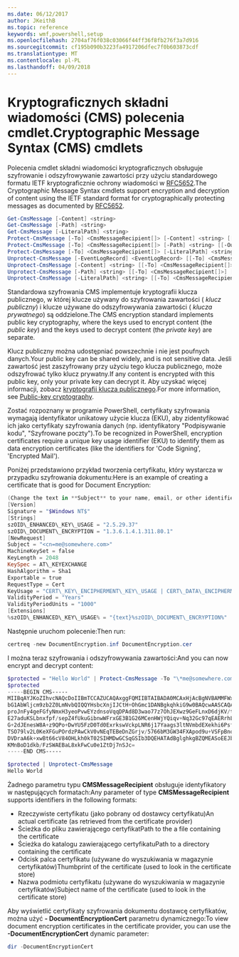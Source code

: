```yaml
---
ms.date: 06/12/2017
author: JKeithB
ms.topic: reference
keywords: wmf,powershell,setup
ms.openlocfilehash: 2704af76f038c03066f44ff36f8fb276f3a7d916
ms.sourcegitcommit: cf195b090b3223fa4917206dfec7f0b603873cdf
ms.translationtype: MT
ms.contentlocale: pl-PL
ms.lasthandoff: 04/09/2018
---
```

# <a name="cryptographic-message-syntax-cms-cmdlets"></a><span data-ttu-id="45409-102">Kryptograficznych składni wiadomości (CMS) polecenia cmdlet.</span><span class="sxs-lookup"><span data-stu-id="45409-102">Cryptographic Message Syntax (CMS) cmdlets</span></span>

<span data-ttu-id="45409-103">Polecenia cmdlet składni wiadomości kryptograficznych obsługuje szyfrowanie i odszyfrowywanie zawartości przy użyciu standardowego formatu IETF kryptograficznie ochrony wiadomości w [RFC5652](https://tools.ietf.org/html/rfc5652).</span><span class="sxs-lookup"><span data-stu-id="45409-103">The Cryptographic Message Syntax cmdlets support encryption and decryption of content using the IETF standard format for cryptographically protecting messages as documented by [RFC5652](https://tools.ietf.org/html/rfc5652).</span></span>

```powershell
Get-CmsMessage [-Content] <string>
Get-CmsMessage [-Path] <string>
Get-CmsMessage [-LiteralPath] <string>
Protect-CmsMessage [-To] <CmsMessageRecipient[]> [-Content] <string> [[-OutFile] <string>]
Protect-CmsMessage [-To] <CmsMessageRecipient[]> [-Path] <string> [[-OutFile] <string>]
Protect-CmsMessage [-To] <CmsMessageRecipient[]> [-LiteralPath] <string> [[-OutFile] <string>]
Unprotect-CmsMessage [-EventLogRecord] <EventLogRecord> [[-To] <CmsMessageRecipient[]>] [-IncludeContext]
Unprotect-CmsMessage [-Content] <string> [[-To] <CmsMessageRecipient[]>] [-IncludeContext]
Unprotect-CmsMessage [-Path] <string> [[-To] <CmsMessageRecipient[]>] [-IncludeContext]
Unprotect-CmsMessage [-LiteralPath] <string> [[-To] <CmsMessageRecipient[]>] [-IncludeContext]
```

<span data-ttu-id="45409-104">Standardowa szyfrowania CMS implementuje kryptografii klucza publicznego, w której klucze używany do szyfrowania zawartości ( *klucz publiczny*) i klucze używane do odszyfrowywania zawartości ( *klucza prywatnego*) są oddzielone.</span><span class="sxs-lookup"><span data-stu-id="45409-104">The CMS encryption standard implements public key cryptography, where the keys used to encrypt content (the *public key*) and the keys used to decrypt content (the *private key*) are separate.</span></span>

<span data-ttu-id="45409-105">Klucz publiczny można udostępniać powszechnie i nie jest poufnych danych.</span><span class="sxs-lookup"><span data-stu-id="45409-105">Your public key can be shared widely, and is not sensitive data.</span></span> <span data-ttu-id="45409-106">Jeśli zawartość jest zaszyfrowany przy użyciu tego klucza publicznego, może odszyfrować tylko klucz prywatny.</span><span class="sxs-lookup"><span data-stu-id="45409-106">If any content is encrypted with this public key, only your private key can decrypt it.</span></span> <span data-ttu-id="45409-107">Aby uzyskać więcej informacji, zobacz [kryptografii klucza publicznego](https://en.wikipedia.org/wiki/Public-key_cryptography).</span><span class="sxs-lookup"><span data-stu-id="45409-107">For more information, see [Public-key cryptography](https://en.wikipedia.org/wiki/Public-key_cryptography).</span></span>

<span data-ttu-id="45409-108">Zostać rozpoznany w programie PowerShell, certyfikaty szyfrowania wymagają identyfikator unikatowy użycie klucza (EKU), aby zidentyfikować ich jako certyfikaty szyfrowania danych (np. identyfikatory "Podpisywanie kodu", "Szyfrowane poczty").</span><span class="sxs-lookup"><span data-stu-id="45409-108">To be recognized in PowerShell, encryption certificates require a unique key usage identifier (EKU) to identify them as data encryption certificates (like the identifiers for 'Code Signing', 'Encrypted Mail').</span></span>

<span data-ttu-id="45409-109">Poniżej przedstawiono przykład tworzenia certyfikatu, który wystarcza w przypadku szyfrowania dokumentu:</span><span class="sxs-lookup"><span data-stu-id="45409-109">Here is an example of creating a certificate that is good for Document Encryption:</span></span>

```powershell
(Change the text in **Subject** to your name, email, or other identifier), and put in a file (i.e.: DocumentEncryption.inf):
[Version]
Signature = "$Windows NT$"
[Strings]
szOID\_ENHANCED\_KEY\_USAGE = "2.5.29.37"
szOID\_DOCUMENT\_ENCRYPTION = "1.3.6.1.4.1.311.80.1"
[NewRequest]
Subject = "<cn=me@somewhere.com>"
MachineKeySet = false
KeyLength = 2048
KeySpec = AT\_KEYEXCHANGE
HashAlgorithm = Sha1
Exportable = true
RequestType = Cert
KeyUsage = "CERT\_KEY\_ENCIPHERMENT\_KEY\_USAGE | CERT\_DATA\_ENCIPHERMENT\_KEY\_USAGE"
ValidityPeriod = "Years"
ValidityPeriodUnits = "1000"
[Extensions]
%szOID\_ENHANCED\_KEY\_USAGE% = "{text}%szOID\_DOCUMENT\_ENCRYPTION%"
```

<span data-ttu-id="45409-110">Następnie uruchom polecenie:</span><span class="sxs-lookup"><span data-stu-id="45409-110">Then run:</span></span>
```powershell
certreq -new DocumentEncryption.inf DocumentEncryption.cer
```

<span data-ttu-id="45409-111">I można teraz szyfrowania i odszyfrowywania zawartości:</span><span class="sxs-lookup"><span data-stu-id="45409-111">And you can now encrypt and decrypt content:</span></span>

```powershell
$protected = "Hello World" | Protect-CmsMessage -To "\*me@somewhere.com\*[](mailto:*leeholm@microsoft.com*)"
$protected
-----BEGIN CMS-----
MIIBqAYJKoZIhvcNAQcDoIIBmTCCAZUCAQAxggFQMIIBTAIBADA0MCAxHjAcBgNVBAMMFWxlZWhv
bG1AbWljcm9zb2Z0LmNvbQIQQYHsbcXnjIJCtH+OhGmc1DANBgkqhkiG9w0BAQcwAASCAQAnkFHM
proJnFy4geFGfyNmxH3yeoPvwEYzdnsoVqqDPAd8D3wao77z7OhJEXwz9GeFLnxD6djKV/tF4PxR
E27aduKSLbnxfpf/sepZ4fUkuGibnwWFrxGE3B1G26MCenHWjYQiqv+Nq32Gc97qEAERrhLv6S4R
G+2dJEnesW8A+z9QPo+DwYU5FzD0Td0ExrkswVckpLNR6j17Yaags3ltNVmbdEXekhi6Psf2MLMP
TSO79lv2L0KeXFGuPOrdzPAwCkV0vNEqTEBeDnZGrjv/5766bM3GW34FXApod9u+VSFpBnqVOCBA
DVDraA6k+xwBt66cV84OHLkh0kT02SIHMDwGCSqGSIb3DQEHATAdBglghkgBZQMEASoEEJbJaiRl
KMnBoD1dkb/FzSWAEBaL8xkFwCu0e1ZtDj7nSJc=
-----END CMS-----

$protected | Unprotect-CmsMessage
Hello World
```

<span data-ttu-id="45409-112">Żadnego parametru typu **CMSMessageRecipient** obsługuje identyfikatory w następujących formatach:</span><span class="sxs-lookup"><span data-stu-id="45409-112">Any parameter of type **CMSMessageRecipient** supports identifiers in the following formats:</span></span>
- <span data-ttu-id="45409-113">Rzeczywiste certyfikatu (jako pobrany od dostawcy certyfikatu)</span><span class="sxs-lookup"><span data-stu-id="45409-113">An actual certificate (as retrieved from the certificate provider)</span></span>
- <span data-ttu-id="45409-114">Ścieżka do pliku zawierającego certyfikat</span><span class="sxs-lookup"><span data-stu-id="45409-114">Path to the a file containing the certificate</span></span>
- <span data-ttu-id="45409-115">Ścieżka do katalogu zawierającego certyfikatu</span><span class="sxs-lookup"><span data-stu-id="45409-115">Path to a directory containing the certificate</span></span>
- <span data-ttu-id="45409-116">Odcisk palca certyfikatu (używane do wyszukiwania w magazynie certyfikatów)</span><span class="sxs-lookup"><span data-stu-id="45409-116">Thumbprint of the certificate (used to look in the certificate store)</span></span>
- <span data-ttu-id="45409-117">Nazwa podmiotu certyfikatu (używane do wyszukiwania w magazynie certyfikatów)</span><span class="sxs-lookup"><span data-stu-id="45409-117">Subject name of the certificate (used to look in the certificate store)</span></span>

<span data-ttu-id="45409-118">Aby wyświetlić certyfikaty szyfrowania dokumentu dostawcę certyfikatów, można użyć **- DocumentEncryptionCert** parametru dynamicznego:</span><span class="sxs-lookup"><span data-stu-id="45409-118">To view document encryption certificates in the certificate provider, you can use the **-DocumentEncryptionCert** dynamic parameter:</span></span>

```powershell
dir -DocumentEncryptionCert
```